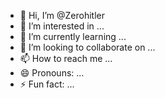 - 👋 Hi, I’m @Zerohitler
- 👀 I’m interested in ...
- 🌱 I’m currently learning ...
- 💞️ I’m looking to collaborate on ...
- 📫 How to reach me ...
- 😄 Pronouns: ...
- ⚡ Fun fact: ...

<!---
Zerohitler/Zerohitler is a ✨ special ✨ repository because its `README.md` (this file) appears on your GitHub profile.
You can click the Preview link to take a look at your changes.
--->
